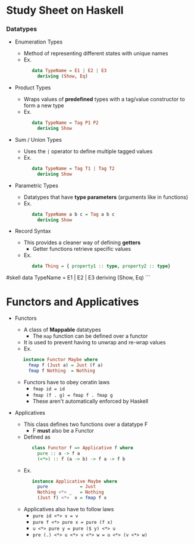 # Study Sheet on Haskell

### Datatypes
- Enumeration Types
  - Method of representing different states with unique names
  - Ex. 
    ```haskell
       data TypeName = E1 | E2 | E3
         deriving (Show, Eq)
    ```

- Product Types
  - Wraps values of **predefined** types with a tag/value constructor to form a new type
  - Ex.
    ```haskell
       data TypeName = Tag P1 P2
         deriving Show
    ```

- Sum / Union Types
  - Uses the `|` operator to define multiple tagged values
  - Ex.
    ```haskell
       data TypeName = Tag T1 | Tag T2 
         deriving Show
    ```

- Parametric Types
  - Datatypes that have **type parameters** (arguments like in functions)
  - Ex.
    ```haskell
       data TypeName a b c = Tag a b c
         deriving Show
    ```

- Record Syntax
  - This provides a cleaner way of defining **getters**
     - Getter functions retrieve specific values
  - Ex.
    ```haskell
       data Thing = { property1 :: type, property2 :: type}
    ```
#skell
       data TypeName = E1 | E2 | E3
         deriving (Show, Eq)
    ```
# Functors and Applicatives
- Functors
  - A class of **Mappable** datatypes
    - The `map` function can be defined over a functor
  - It is used to prevent having to unwrap and re-wrap values 
  - Ex.
  ```haskell
     instance Functor Maybe where
       fmap f (Just a) = Just (f a)
       fmap f Nothing  = Nothing
  ```
  - Functors have to obey ceratin laws
    - `fmap id = id`
    - `fmap (f . g) = fmap f . fmap g`
    - These aren't automatically enforced by Haskell

- Applicatives 
  - This class defines two functions over a datatype F
    - F **must** also be a Functor
  - Defined as
    ```haskell
       class Functor f => Applicative f where
         pure :: a -> f a
         (<*>) :: f (a -> b) -> f a -> f b
    ```
  - Ex.
    ```haskell
       instance Applicative Maybe where
         pure            = Just
         Nothing <*> _   = Nothing
         (Just f) <*>  x = fmap f x    
    ```
  - Applicatives also have to follow laws
    - `pure id <*> v = v`
    - `pure f <*> pure x = pure (f x)`
    - `u <*> pure y = pure ($ y) <*> u`
    - `pre (.) <*> u <*> v <*> w = u <*> (v <*> w)`
    









